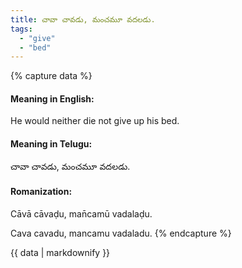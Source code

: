 ```yaml
---
title: చావా చావడు, మంచమూ వదలడు.
tags:
  - "give"
  - "bed"
---
```


{% capture data %}
#### Meaning in English:
He would neither die not give up his bed.

#### Meaning in Telugu:
చావా చావడు, మంచమూ వదలడు.

#### Romanization:
Cāvā cāvaḍu, man̄camū vadalaḍu.

Cava cavadu, mancamu vadaladu.
{% endcapture %}

{{ data | markdownify }}

